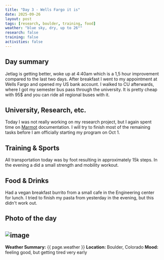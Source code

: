 ```yaml
---
title: "Day 3 - Wells Fargo it is"
date: 2025-09-26
layout: post
tags: [research, boulder, training, food]
weather: "blue sky, dry, up to 26°"
research: false
training: false
activities: false
---
```


## Day summary
Jetlag is getting better, woke up at 4:40am which is a 1,5 hour improvement compared to the last two days. After breakfast I went to my appointment at Wells Fargo and opened my US bank account. I walked to CU afterwards, where I got my semester bus pass through the university. It is pretty cheap with 95$ and you can ride all regional buses with it.

## University, Research, etc.
Today I was not really working on my research project, but I again spent time on [Marmot](https://github.com/MAteRialMOdelingToolbox/Marmot) documentation. I will try to finish most of the remaining tasks before I am officially starting my program on Oct 1.

## Training & Sports
All transportation today was by foot resulting in approximately 15k steps. In the evening a did a small strength and mobility workout.

## Food & Drinks
Had a vegan breakfast burrito from a small cafe in the Engineering center for lunch. I tried to finish my pasta from yesterday in the evening, but this didn't work out. 

## Photo of the day
![image](/alex-goes-usa-diary/photos/2025-09-26.jpg)
---

**Weather Summary:** {{ page.weather }}
**Location:** Boulder, Colorado
**Mood:** feeling good, but getting tired very early

